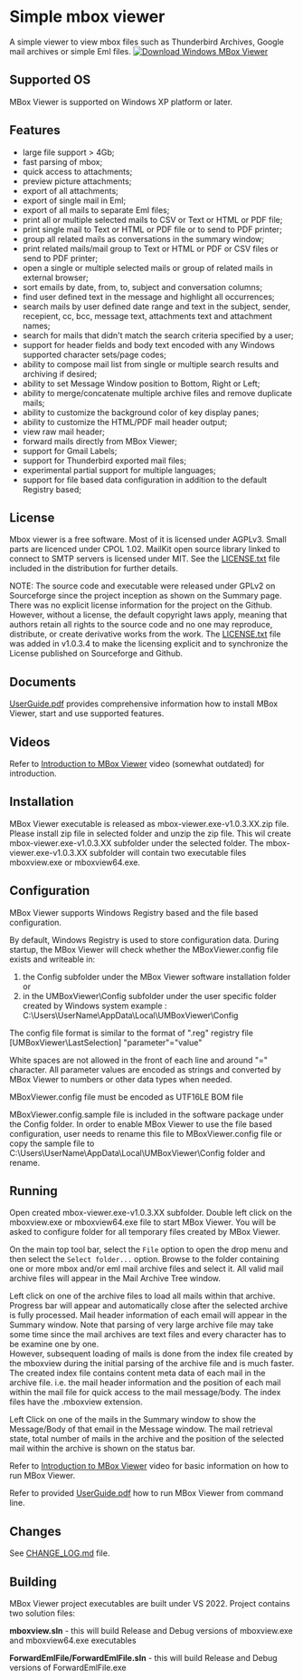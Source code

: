 Simple mbox viewer
=======

A simple viewer to view mbox files such as Thunderbird Archives, Google mail archives or simple Eml files.
[![Download Windows MBox Viewer](https://img.shields.io/sourceforge/dm/mbox-viewer.svg)](https://sourceforge.net/projects/mbox-viewer/files/latest/download)

Supported OS
------------

MBox Viewer is supported on Windows XP platform or later.

Features
--------

* large file support > 4Gb;
* fast parsing of mbox;
* quick access to attachments;
* preview picture attachments;
* export of all attachments;
* export of single mail in Eml;
* export of all mails to separate Eml files;
* print all or multiple selected mails to CSV or Text or HTML or PDF file;
* print single mail to Text or HTML or PDF file or to send to PDF printer;
* group all related mails as conversations in the summary window;
* print related mails/mail group to Text or HTML or PDF or CSV files or send to PDF printer;
* open a single or multiple selected mails or group of related mails in external browser;
* sort emails by date, from, to, subject and conversation columns;
* find user defined text in the message and highlight all occurrences;
* search mails by user defined date range and text in the subject, sender, recepient, cc, bcc, message text, attachments text and attachment names;
* search for mails that didn't match the search criteria specified by a user;
* support for header fields and body text encoded with any Windows supported character sets/page codes;
* ability to compose mail list from single or multiple search results and archiving if desired;
* ability to set Message Window position to Bottom, Right or Left;
* ability to merge/concatenate multiple archive files and remove duplicate mails;
* ability to customize the background color of key display panes;
* ability to customize the HTML/PDF mail header output;
* view raw mail header;
* forward mails directly from MBox Viewer;
* support for Gmail Labels;
* support for Thunderbird exported mail files;
* experimental partial support for multiple languages;
* support for file based data configuration in addition to the default Registry based;

License
-------
Mbox viewer is a free software. Most of it is licensed under AGPLv3.
Small parts are licenced under CPOL 1.02.
MailKit open source library linked to connect to SMTP servers is licensed under MIT.
See the [LICENSE.txt](LICENSE.txt) file included in the distribution for further details.

NOTE: The source code and executable were released under GPLv2 on Sourceforge since the project inception as shown on the Summary page.
There was no explicit license information for the project on the Github. However, without a license, the default copyright laws apply, 
meaning that authors retain all rights to the source code and no one may reproduce, distribute, or create derivative works from the work.
The [LICENSE.txt](LICENSE.txt)  file was added in v1.0.3.4 to make the licensing explicit and to synchronize the License published on Sourceforge and Github.


Documents
---------

[UserGuide.pdf](UserGuide.pdf) provides comprehensive information how to install MBox Viewer, start and use supported features.

Videos
------

Refer to [Introduction to MBox Viewer](https://www.youtube.com/watch?v=qrjjR9Bvz8k) video (somewhat outdated) for introduction.


Installation
------------

MBox Viewer executable is released as mbox-viewer.exe-v1.0.3.XX.zip file. Please install zip file in selected folder and unzip the zip file.
This wil create mbox-viewer.exe-v1.0.3.XX subfolder under the selected folder. 
The mbox-viewer.exe-v1.0.3.XX subfolder will contain two executable files mboxview.exe or mboxview64.exe.

Configuration
-------------

MBox Viewer supports Windows Registry based and the file based configuration.

By default, Windows Registry is used to store configuration data.
During startup, the MBox Viewer will check whether the MBoxViewer.config file exists and writeable in:

1. the Config subfolder under the MBox Viewer software installation folder  or
2. in the UMBoxViewer\Config subfolder under the  user specific folder created by Windows system 
        example : C:\Users\UserName\AppData\Local\UMBoxViewer\Config

The config file format is similar to the format of ".reg" registry file
[UMBoxViewer\LastSelection]
"parameter"="value"

White spaces are not allowed in the front of each line and around "=" character.
All parameter values are encoded as strings and converted by MBox Viewer to numbers or other data types when needed.

MBoxViewer.config file must be encoded as UTF16LE BOM file

MBoxViewer.config.sample file is included in the software package under the Config folder.
In order to enable MBox Viewer to use the file based configuration, 
user needs to rename this file to MBoxViewer.config file or copy the sample file
to C:\Users\UserName\AppData\Local\UMBoxViewer\Config folder and rename.


Running
--------

Open created mbox-viewer.exe-v1.0.3.XX subfolder. Double left click on the mboxview.exe or mboxview64.exe file to start MBox Viewer. 
You will be asked to configure folder for all temporary files created by MBox Viewer.

On the main top tool bar, select the `File` option to open the drop menu and then select the `Select folder...` option. 
Browse to the folder containing one or more mbox and/or eml mail archive files and select it. All valid mail archive files will appear in the Mail Archive Tree window.

Left click on one of the archive files to load all mails within that archive.  Progress bar will appear and automatically close after the selected archive is fully processed. 
Mail header information of each email will appear in the Summary window. 
Note that parsing of very large archive file may take some time since the mail archives are text files and every character has to be examine one by one.  
However, subsequent loading of mails is done from the index file created by the mboxview during the initial parsing of the archive file and is much faster.
The created index file contains content meta data of each mail in the archive file. i.e. the mail header information and the position of each mail within the mail file for quick access to the mail message/body. 
The index files have the .mboxview extension.
	   
Left Click on one of the mails in the Summary window to show the Message/Body of that email in the Message window.
The mail retrieval state, total number of mails in the archive and the position of the selected mail within the archive is shown on the status bar.
	   
Refer to [Introduction to MBox Viewer](https://www.youtube.com/watch?v=qrjjR9Bvz8k) video for basic information on how to run MBox Viewer.

Refer to provided [UserGuide.pdf](UserGuide.pdf)  how to run MBox Viewer from command line.


Changes
-------

See [CHANGE_LOG.md](CHANGE_LOG.md) file.

Building
--------

MBox Viewer project executables are built under VS 2022. Project contains two solution files:

**mboxview.sln** - this will build Release and Debug versions of mboxview.exe and mboxview64.exe executables

**ForwardEmlFile/ForwardEmlFile.sln** -  this will build  Release and Debug versions of ForwardEmlFile.exe


